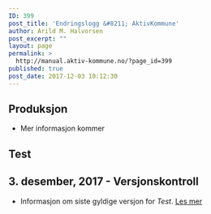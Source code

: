 ```yaml
---
ID: 399
post_title: 'Endringslogg &#8211; AktivKommune'
author: Arild M. Halvorsen
post_excerpt: ""
layout: page
permalink: >
  http://manual.aktiv-kommune.no/?page_id=399
published: true
post_date: 2017-12-03 10:12:30
---
```

## Produksjon
- Mer informasjon kommer


## Test

## 3. desember, 2017 - Versjonskontroll
- Informasjon om siste gyldige versjon for *Test*. [Les mer](#)